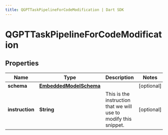 ```yaml
---
title: QGPTTaskPipelineForCodeModification | Dart SDK
---
```


# QGPTTaskPipelineForCodeModification

## Properties
Name | Type | Description | Notes
------------ | ------------- | ------------- | -------------
**schema** | [**EmbeddedModelSchema**](EmbeddedModelSchema) |  | [optional] 
**instruction** | **String** | This is the instruction that we will use to modify this snippet. | [optional] 


